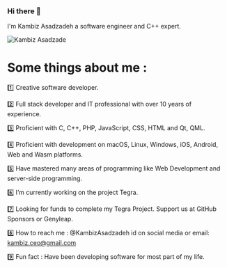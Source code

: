### Hi there 👋

I'm Kambiz Asadzadeh a software engineer and C++ expert.

![Kambiz Asadzade](https://camo.githubusercontent.com/bc99a147a2e4e3f09dd1792aa9261ec28e16be9ef4f9f37a599fb1bef83e7d3e/68747470733a2f2f6b6f6d617265762e636f6d2f67687076632f3f757365726e616d653d4b616d62697a417361647a61646568266c6162656c3d50726f66696c65253230766965777326636f6c6f723d306537356236267374796c653d666c6174)

# Some things about me :

1️⃣ Creative software developer.

2️⃣ Full stack developer and IT professional with over 10 years of experience.

3️⃣ Proficient with C, C++, PHP, JavaScript, CSS, HTML and Qt, QML.

4️⃣ Proficient with development on macOS, Linux, Windows, iOS, Android, Web and Wasm platforms.

5️⃣ Have mastered many areas of programming like Web Development and server-side programming.

6️⃣ I’m currently working on the project Tegra.

7️⃣ Looking for funds to complete my Tegra Project. Support us at GitHub Sponsors or Genyleap.

8️⃣ How to reach me : @KambizAsadzadeh id on social media or email: kambiz.ceo@gmail.com

9️⃣ Fun fact : Have been developing software for most part of my life.
